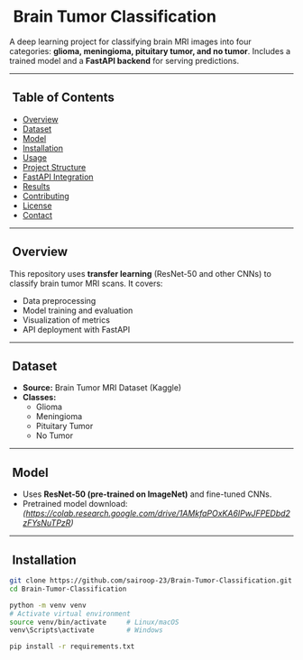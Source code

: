 # ​ Brain Tumor Classification

A deep learning project for classifying brain MRI images into four categories: **glioma, meningioma, pituitary tumor, and no tumor**. Includes a trained model and a **FastAPI backend** for serving predictions.

---

## ​ Table of Contents

- [Overview](#overview)  
- [Dataset](#dataset)  
- [Model](#model)  
- [Installation](#installation)  
- [Usage](#usage)  
- [Project Structure](#project-structure)  
- [FastAPI Integration](#fastapi-integration)  
- [Results](#results)  
- [Contributing](#contributing)  
- [License](#license)  
- [Contact](#contact)

---

## ​ Overview

This repository uses **transfer learning** (ResNet-50 and other CNNs) to classify brain tumor MRI scans. It covers:

- Data preprocessing  
- Model training and evaluation  
- Visualization of metrics  
- API deployment with FastAPI  

---

## ​ Dataset

- **Source:** Brain Tumor MRI Dataset (Kaggle)  
- **Classes:**
  - Glioma  
  - Meningioma  
  - Pituitary Tumor  
  - No Tumor  

---

## ​ Model

- Uses **ResNet-50 (pre-trained on ImageNet)** and fine-tuned CNNs.  
- Pretrained model download: *(https://colab.research.google.com/drive/1AMkfaPOxKA6IPwJFPEDbd2zFYsNuTPzR)*

---

## ​​ Installation

```bash
git clone https://github.com/sairoop-23/Brain-Tumor-Classification.git
cd Brain-Tumor-Classification

python -m venv venv
# Activate virtual environment
source venv/bin/activate     # Linux/macOS
venv\Scripts\activate        # Windows

pip install -r requirements.txt
